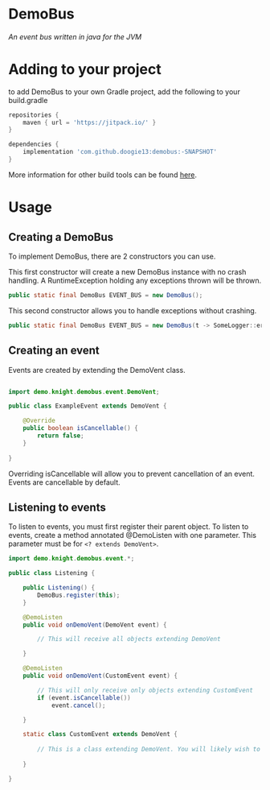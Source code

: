 # DemoBus
###### An event bus written in java for the JVM

# Adding to your project
to add DemoBus to your own Gradle project, add the following to your build.gradle
```groovy
repositories {
    maven { url = 'https://jitpack.io/' }
}

dependencies {
    implementation 'com.github.doogie13:demobus:-SNAPSHOT'
}
```
More information for other build tools can be found [here](https://jitpack.io/).

# Usage

## Creating a DemoBus
To implement DemoBus, there are 2 constructors you can use.

This first constructor will create a new DemoBus instance with no crash handling. A RuntimeException holding any exceptions thrown will be thrown.

```java
public static final DemoBus EVENT_BUS = new DemoBus();
```

This second constructor allows you to handle exceptions without crashing.

```java
public static final DemoBus EVENT_BUS = new DemoBus(t -> SomeLogger::error);
```

## Creating an event
Events are created by extending the DemoVent class.
```java

import demo.knight.demobus.event.DemoVent;

public class ExampleEvent extends DemoVent {

    @Override
    public boolean isCancellable() {
        return false;
    }
    
}
```
Overriding isCancellable will allow you to prevent cancellation of an event. Events are cancellable by default.

## Listening to events
To listen to events, you must first register their parent object. To listen to events, create a method annotated @DemoListen with one parameter. This parameter must be for `<? extends DemoVent>`.

```java
import demo.knight.demobus.event.*;

public class Listening {

    public Listening() {
        DemoBus.register(this);
    }

    @DemoListen
    public void onDemoVent(DemoVent event) {

        // This will receive all objects extending DemoVent

    }

    @DemoListen
    public void onDemoVent(CustomEvent event) {

        // This will only receive only objects extending CustomEvent
        if (event.isCancellable())
            event.cancel();

    }

    static class CustomEvent extends DemoVent {
        
        // This is a class extending DemoVent. You will likely wish to add your own variables here which can be modified by listeners
        
    }

}
```
